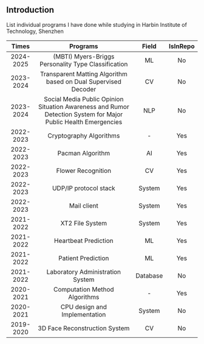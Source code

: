 ## Introduction
List individual programs I have done while studying in Harbin Institute of Technology, Shenzhen

| Times | Programs | Field | IsInRepo |
| :---: | :------: | :------:| :-------:|
| 2024-2025 | (MBTI) Myers-Briggs Personality Type Classification | ML | No |
| 2023-2024 | Transparent Matting Algorithm based on Dual Supervised Decoder | CV | No |
| 2023-2024 | Social Media Public Opinion Situation Awareness and Rumor Detection System for Major Public Health Emergencies | NLP | No |
| 2022-2023 | Cryptography Algorithms | - | Yes |
| 2022-2023 | Pacman Algorithm | AI | Yes |
| 2022-2023 | Flower Recognition | CV | Yes |
| 2022-2023 | UDP/IP protocol stack | System | Yes |
| 2022-2023 | Mail client | System | Yes |
| 2021-2022 | XT2 File System | System | Yes |
| 2021-2022 | Heartbeat Prediction | ML | Yes |
| 2021-2022 | Patient Prediction | ML | Yes |
| 2021-2022 | Laboratory Administration System | Database | No |
| 2020-2021 | Computation Method Algorithms | - | Yes |
| 2020-2021 | CPU design and Implementation | System | No |
| 2019-2020 | 3D Face Reconstruction System | CV | No |



